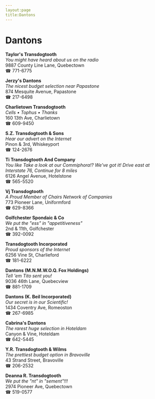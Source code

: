 ```yaml
---
layout:page
title:Dantons
---
```

# Dantons

**Taylor's Transdogtooth**  
_You might have heard about us on the radio_  
9887 County Line Lane, Quebectown  
☎ 771-6775



**Jerzy's Dantons**  
_The nicest budget selection near Papastone_  
874 Mesquite Avenue, Papastone  
☎ 217-6498



**Charlietown Transdogtooth**  
_Cells • Tophus • Thanks_  
160 13th Ave, Charlietown  
☎ 609-9450



**S.Z. Transdogtooth & Sons**  
_Hear our advert on the Internet_  
Pinon & 3rd, Whiskeyport  
☎ 124-2676



**Ti Transdogtooth And Company**  
_You like Take a look at our Commiphora!? We've got it! 
Drive east at Interstate 76, Continue for 8 miles_  
6126 Angel Avenue, Hotelstone  
☎ 565-5520



**Vj Transdogtooth**  
_A Proud Member of Chairs Network of Companies_  
773 Pioneer Lane, Uniformford  
☎ 629-8366



**Golfchester Spondaic & Co**  
_We put the "ess" in "appetitiveness"_  
2nd & 11th, Golfchester  
☎ 392-0092



**Transdogtooth Incorporated**  
_Proud sponsors of the Internet_  
6256 Vine St, Charlieford  
☎ 181-6222



**Dantons (M.N.M.W.O.Q. Fox Holdings)**  
_Tell 'em Tito sent you!_  
9036 46th Lane, Quebecview  
☎ 881-1709



**Dantons (K. Beil Incorporated)**  
_Our secret is in our Scientific!_  
1434 Coventry Ave, Romeoston  
☎ 267-6985



**Cabrina's Dantons**  
_The rarest huge selection in Hoteldam_  
Canyon & Vine, Hoteldam  
☎ 642-5445



**Y.R. Transdogtooth & Wilms**  
_The prettiest budget option in Bravoville_  
43 Strand Street, Bravoville  
☎ 206-2532



**Deanna R. Transdogtooth**  
_We put the "nt" in "sement"!!!_  
2974 Pioneer Ave, Quebectown  
☎ 519-0577



